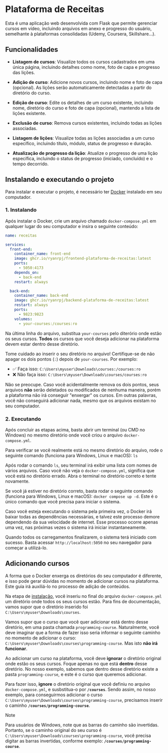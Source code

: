 # Plataforma de Receitas
Esta é uma aplicação web desenvolvida com Flask que permite gerenciar cursos em vídeo, incluindo arquivos em anexo e progresso do usuário, semelhante à plataformas consolidadas (Udemy, Coursera, Skillshare...).

## Funcionalidades

- **Listagem de cursos**: Visualize todos os cursos cadastrados em uma única página, incluindo detalhes como nome, foto de capa e progresso das lições.

- **Adição de curso**: Adicione novos cursos, incluindo nome e foto de capa (opcional). As lições serão automaticamente detectadas a partir do diretório do curso.

- **Edição de curso**: Edite os detalhes de um curso existente, incluindo nome, diretório do curso e foto de capa (opcional), mantendo a lista de lições existente.

- **Exclusão de curso**: Remova cursos existentes, incluindo todas as lições associadas.

- **Listagem de lições**: Visualize todas as lições associadas a um curso específico, incluindo título, módulo, status de progresso e duração.

- **Atualização de progresso da lição**: Atualize o progresso de uma lição específica, incluindo o status de progresso (iniciado, concluído) e o tempo decorrido.

## Instalando e executando o projeto

Para instalar e executar o projeto, é necessário ter [Docker](https://www.docker.com/products/docker-desktop/) instalado em seu computador.

### 1. Instalando
Após instalar o Docker, crie um arquivo chamado ```docker-compose.yml``` em qualquer lugar do seu computador e insira o seguinte conteúdo:

```yml
name: receitas

services:
  front-end:
    container_name: front-end
    image: ghcr.io/ryanrpj/frontend-plataforma-de-receitas:latest
    ports:
      - 5050:4173
    depends_on:
      - back-end
    restart: always

  back-end:
    container_name: back-end
    image: ghcr.io/ryanrpj/backend-plataforma-de-receitas:latest
    restart: always
    ports:
      - 9823:9823
    volumes:
      - your-courses:/courses:ro
```

Na última linha do arquivo, substitua ```your-courses``` pelo diterório onde estão os seus cursos. **Todos** os cursos que você deseja adicionar na plataforma devem estar dentro desse diretório.

Tome cuidado ao inserir o seu diretório no arquivo! Certifique-se de não apagar os dois pontos (```:```) depois de ```your-courses```. Por exemplo:

- ✅ Faça isso: ```C:\Users\myuser\Downloads\courses:/courses:ro```
- ❌ Não faça isso:  ```C:\Users\myuser\Downloads\courses/courses:ro```

Não se preocupe. Caso você acidentalmente remova os dois pontos, seus arquivos **não** serão deletados ou modificados de nenhuma maneira, porém a plataforma não irá conseguir "enxergar" os cursos. Em outras palavras, você não conseguirá adicionar nada, mesmo que os arquivos existam no seu computador.

### 2. Executando
Após concluir as etapas acima, basta abrir um terminal (ou CMD no Windows) no mesmo diretório onde você criou o arquivo ```docker-compose.yml```.

Para verificar se você realmente está no mesmo diretório do arquivo, rode o seguinte comando (funciona para Windows, Linux e macOS): ```ls```

Após rodar o comando ```ls```, seu terminal irá exibir uma lista com nomes de vários arquivos. Caso você não veja o ```docker-compose.yml```, significa que você está no diretório errado. Abra o terminal no diretório correto e tente novamente.

Se você já estiver no diretório correto, basta rodar o seguinte comando (funciona para Windows, Linux e macOS): ```docker compose up -d```. Este é o único comando que você precisa para iniciar o sistema.

Caso você esteja executando o sistema pela primeira vez, o Docker irá baixar todas as dependências necessárias, e talvez este processo demore dependendo da sua velocidade de internet. Esse processo ocorre apenas uma vez, nas próximas vezes o sistema irá iniciar instantaneamente.

Quando todos os carregamentos finalizarem, o sistema terá iniciado com sucesso. Basta acessar ```http://localhost:5050``` no seu navegador para começar a utilizá-lo.

## Adicionando cursos
A forma que o Docker enxerga os diretórios do seu computador é diferente, e isso pode gerar dúvidas no momento de adicionar cursos na plataforma. Este guia irá auxiliá-lo no processo de adição de conteúdos.

Na etapa de [instalação](#1-instalando), você inseriu no final do arquivo ```docker-compose.yml``` um diretório onde todos os seus cursos estão. Para fins de documentação, vamos supor que o diretório inserido foi ```C:\Users\myuser\Downloads\courses```.

Vamos supor que o curso que você quer adicionar está dentro desse diretório, em uma pasta chamada ```programming-course```. Naturalmente, você deve imaginar que a forma de fazer isso seria informar o seguinte caminho no momento de adicionar o curso: ```C:\Users\myuser\Downloads\courses\programming-course```. Mas isto **não irá funcionar**.

Ao adicionar um curso na plataforma, você deve **ignorar** o diretório original onde estão os seus cursos. Foque apenas no que está **dentro** desse diretório. No nosso exemplo, sabemos que dentro desse diretório existe a pasta ```programming-course```, e este é o curso que queremos adicionar.

Para fazer isso, **ignore** o diretório original que você definiu no arquivo ```docker-compose.yml```, e susbstitua-o por **```/courses```**. Sendo assim, no nosso exemplo, para conseguirmos adicionar o curso ```C:\Users\myuser\Downloads\courses\programming-course```, precisamos inserir o caminho **```/courses/programming-course```**.

> [!NOTE]
> Para usuários de Windows, note que as barras do caminho são invertidas. Portanto, se o caminho original do seu curso é ```C:\Users\myuser\Downloads\courses\programming-course```, você precisa digitar as barras invertidas, conforme exemplo: **```/courses/programming-course```**.